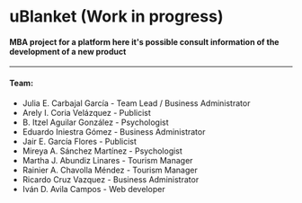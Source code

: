 # uBlanket (Work in progress)
#### MBA project for a platform here it's possible consult information of the development of a new product

<!-- ##### Deploy: https://u-blanket.netlify.app/ -->

---
#### **Team:**

+ Julia E. Carbajal García - Team Lead / Business Administrator
+ Arely I. Coria Velázquez - Publicist
+ B. Itzel Aguilar González - Psychologist
+ Eduardo Iniestra Gómez - Business Administrator
+ Jair E. García Flores - Publicist
+ Mireya A. Sánchez Martínez - Psychologist
+ Martha J. Abundiz Linares - Tourism Manager
+ Rainier A. Chavolla Méndez - Tourism Manager
+ Ricardo Cruz Vazquez - Business Administrator
+ Iván D. Avila Campos - Web developer



